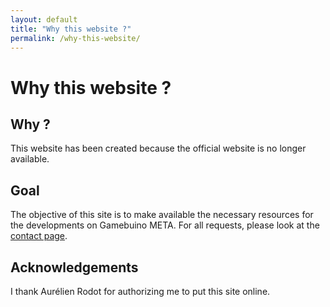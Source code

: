 ```yaml
---
layout: default
title: "Why this website ?"
permalink: /why-this-website/
---
```


<div class="creation-header"> 
	<div class="infos"> 
		<h1> Why this website ? </h1> 
	</div> 
</div>
<div class="row margeur-30">
	<div class="col-12"> 
		<div class="creation-content fr-view white-container">
			<h2>Why ?</h2>
			<p>
				This website has been created because the official website is no longer available.
			</p>
			<h2>Goal</h2>
			<p>
				The objective of this site is to make available the necessary resources for the developments on Gamebuino META. For all requests, please look at the <a href="/contact/" >contact page</a>.
			</p>
			<h2>Acknowledgements</h2>
			<p>
				I thank Aurélien Rodot for authorizing me to put this site online.
			</p>
		</div>
	</div>
</div>